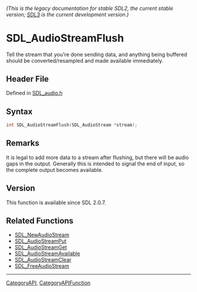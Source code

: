###### (This is the legacy documentation for stable SDL2, the current stable version; [SDL3](https://wiki.libsdl.org/SDL3/) is the current development version.)
# SDL_AudioStreamFlush

Tell the stream that you're done sending data, and anything being buffered should be converted/resampled and made available immediately.

## Header File

Defined in [SDL_audio.h](https://github.com/libsdl-org/SDL/blob/SDL2/include/SDL_audio.h)

## Syntax

```c
int SDL_AudioStreamFlush(SDL_AudioStream *stream);

```

## Remarks

It is legal to add more data to a stream after flushing, but there will be
audio gaps in the output. Generally this is intended to signal the end of
input, so the complete output becomes available.

## Version

This function is available since SDL 2.0.7.

## Related Functions

* [SDL_NewAudioStream](SDL_NewAudioStream)
* [SDL_AudioStreamPut](SDL_AudioStreamPut)
* [SDL_AudioStreamGet](SDL_AudioStreamGet)
* [SDL_AudioStreamAvailable](SDL_AudioStreamAvailable)
* [SDL_AudioStreamClear](SDL_AudioStreamClear)
* [SDL_FreeAudioStream](SDL_FreeAudioStream)

----
[CategoryAPI](CategoryAPI), [CategoryAPIFunction](CategoryAPIFunction)


